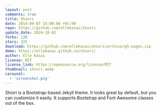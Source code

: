 ```yaml
---
layout: post
comments: true
title: Shiori
date: 2014-09-07 15:00:00 +01:00
repo: https://github.com/ellekasai/shiori
update_date: 2024-10-02
forks: 130
stars: 325
download: https://github.com/ellekasai/shiori/archive/gh-pages.zip
demo: https://ellekasai.github.io/shiori/
author: Elle Kasai
license: MIT
license_link: https://opensource.org/license/MIT
thumbnail: shiori.webp
carousel:
  - 'screenshot.png'
---
```


Shiori is a Bootstrap-based Jekyll theme. It looks great by default, but you can customize it easily. It supports Bootstrap and Font Awesome classes out of the box.

